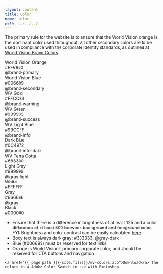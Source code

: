 ```yaml
---
layout: content
title: Color
name: color
path: ../../../
---
```

The primary rule for the website is to ensure that the World Vision orange is the dominant color used throughout. All other secondary colors are to be used in compliance with the corporate identity standards, as outlined at [World Vision Brand Colors](http://worldvisionbrand.org/visuals/color/).

<div class="colors">
  <div class="row">
    <div class="col-md-12 orange">
      World Vision Orange<br>
      #FF6600<br>
      @brand-primary
    </div>
  </div>
  <div class="row">
    <div class="col-md-12 blue">
      World Vision Blue<br>
      #006699<br>
      @brand-secondary
    </div>
  </div>
  <div class="row">
    <div class="col-md-2 gold">
      WV Gold<br>
      #FFCC33<br>
      @brand-warning
    </div>
    <div class="col-md-2 green">
      WV Green<br>
      #999933<br>
      @brand-success
    </div>
    <div class="col-md-2 light-blue">
      WV Light Blue<br>
      #99CCFF<br>
      @brand-info
    </div>
    <div class="col-md-2 dark-blue">
      Dark Blue<br>
      #0C4972<br>
      @brand-info-dark
    </div>
    <div class="col-md-2 terra-cotta">
      WV Terra Cotta<br>
      #663300
    </div>
    <div class="col-md-2 warm-gray">
      Light Gray<br>
      #999999<br>
      @gray-light
    </div>
  </div>
  <div class="row">
    <div class="col-md-4 white">
      White<br>
      #FFFFFF
    </div>
    <div class="col-md-4 dark-gray">
      Gray<br>
      #666666<br>
      @gray
    </div>
    <div class="col-md-4 black">
      Black<br>
      #000000
    </div>
  </div>
</div>
<div class="row">
  <div class="col-xs-12">
    <ul>
      <li>
        Ensure that there is a difference in brightness of at least 125 and a color difference of at least 500 between background and foreground color. <br />
        <span class="label label-info">FYI:</span> Brightness and color contrast can be easily calculated <a href="http://www.snook.ca/technical/colour_contrast/colour.html">here</a>.
      </li>
      <li>
        Body text is always dark gray: #333333, @gray-dark
      </li>
      <li>
        Blue (#006699) must be reserved for text links
      </li>
      <li>
        Orange is World Vision’s primary corporate color, and should be reserved for CTA buttons and navigation
      </li>
    </ul>

    <a href="{{ page.path }}{{site.files}}/wv-colors.aco">Download</a> the colors in a Adobe Color Swatch to use with Photoshop.

  </div>
</div>
